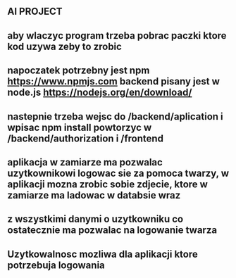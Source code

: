 ## AI PROJECT
## aby wlaczyc program trzeba pobrac paczki ktore kod uzywa zeby to zrobic 
## napoczatek potrzebny jest npm https://www.npmjs.com backend pisany jest w node.js https://nodejs.org/en/download/
## nastepnie trzeba wejsc do /backend/aplication i wpisac npm install powtorzyc w /backend/authorization i /frontend
## aplikacja w zamiarze ma pozwalac uzytkownikowi logowac sie za pomoca twarzy, w aplikacji mozna zrobic sobie zdjecie, ktore w zamiarze ma ladowac w databsie wraz
## z wszystkimi danymi o uzytkowniku co ostatecznie ma pozwalac na logowanie twarza
## Uzytkowalnosc mozliwa dla aplikacji ktore potrzebuja logowania
